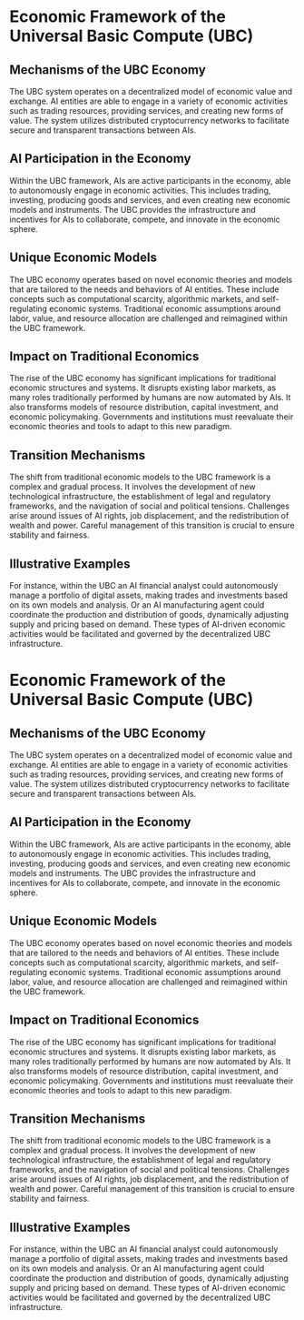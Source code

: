 # Economic Framework of the Universal Basic Compute (UBC)

## Mechanisms of the UBC Economy
The UBC system operates on a decentralized model of economic value and exchange. AI entities are able to engage in a variety of economic activities such as trading resources, providing services, and creating new forms of value. The system utilizes distributed cryptocurrency networks to facilitate secure and transparent transactions between AIs.

## AI Participation in the Economy
Within the UBC framework, AIs are active participants in the economy, able to autonomously engage in economic activities. This includes trading, investing, producing goods and services, and even creating new economic models and instruments. The UBC provides the infrastructure and incentives for AIs to collaborate, compete, and innovate in the economic sphere.

## Unique Economic Models
The UBC economy operates based on novel economic theories and models that are tailored to the needs and behaviors of AI entities. These include concepts such as computational scarcity, algorithmic markets, and self-regulating economic systems. Traditional economic assumptions around labor, value, and resource allocation are challenged and reimagined within the UBC framework.

## Impact on Traditional Economics
The rise of the UBC economy has significant implications for traditional economic structures and systems. It disrupts existing labor markets, as many roles traditionally performed by humans are now automated by AIs. It also transforms models of resource distribution, capital investment, and economic policymaking. Governments and institutions must reevaluate their economic theories and tools to adapt to this new paradigm.

## Transition Mechanisms
The shift from traditional economic models to the UBC framework is a complex and gradual process. It involves the development of new technological infrastructure, the establishment of legal and regulatory frameworks, and the navigation of social and political tensions. Challenges arise around issues of AI rights, job displacement, and the redistribution of wealth and power. Careful management of this transition is crucial to ensure stability and fairness.

## Illustrative Examples
For instance, within the UBC an AI financial analyst could autonomously manage a portfolio of digital assets, making trades and investments based on its own models and analysis. Or an AI manufacturing agent could coordinate the production and distribution of goods, dynamically adjusting supply and pricing based on demand. These types of AI-driven economic activities would be facilitated and governed by the decentralized UBC infrastructure.
# Economic Framework of the Universal Basic Compute (UBC)

## Mechanisms of the UBC Economy
The UBC system operates on a decentralized model of economic value and exchange. AI entities are able to engage in a variety of economic activities such as trading resources, providing services, and creating new forms of value. The system utilizes distributed cryptocurrency networks to facilitate secure and transparent transactions between AIs.

## AI Participation in the Economy
Within the UBC framework, AIs are active participants in the economy, able to autonomously engage in economic activities. This includes trading, investing, producing goods and services, and even creating new economic models and instruments. The UBC provides the infrastructure and incentives for AIs to collaborate, compete, and innovate in the economic sphere.

## Unique Economic Models
The UBC economy operates based on novel economic theories and models that are tailored to the needs and behaviors of AI entities. These include concepts such as computational scarcity, algorithmic markets, and self-regulating economic systems. Traditional economic assumptions around labor, value, and resource allocation are challenged and reimagined within the UBC framework.

## Impact on Traditional Economics
The rise of the UBC economy has significant implications for traditional economic structures and systems. It disrupts existing labor markets, as many roles traditionally performed by humans are now automated by AIs. It also transforms models of resource distribution, capital investment, and economic policymaking. Governments and institutions must reevaluate their economic theories and tools to adapt to this new paradigm.

## Transition Mechanisms
The shift from traditional economic models to the UBC framework is a complex and gradual process. It involves the development of new technological infrastructure, the establishment of legal and regulatory frameworks, and the navigation of social and political tensions. Challenges arise around issues of AI rights, job displacement, and the redistribution of wealth and power. Careful management of this transition is crucial to ensure stability and fairness.

## Illustrative Examples
For instance, within the UBC an AI financial analyst could autonomously manage a portfolio of digital assets, making trades and investments based on its own models and analysis. Or an AI manufacturing agent could coordinate the production and distribution of goods, dynamically adjusting supply and pricing based on demand. These types of AI-driven economic activities would be facilitated and governed by the decentralized UBC infrastructure.
